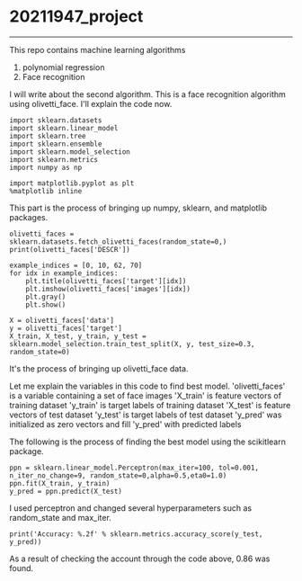 # 20211947_project
------------------
This repo contains machine learning algorithms
1. polynomial regression
2. Face recognition

I will write about the second algorithm.
This is a face recognition algorithm using olivetti_face.
I'll explain the code now.

```
import sklearn.datasets
import sklearn.linear_model
import sklearn.tree
import sklearn.ensemble
import sklearn.model_selection
import sklearn.metrics
import numpy as np

import matplotlib.pyplot as plt 
%matplotlib inline
```
This part is the process of bringing up numpy, sklearn, and matplotlib packages.

```
olivetti_faces = sklearn.datasets.fetch_olivetti_faces(random_state=0,)
print(olivetti_faces['DESCR'])

example_indices = [0, 10, 62, 70]
for idx in example_indices:
    plt.title(olivetti_faces['target'][idx])
    plt.imshow(olivetti_faces['images'][idx])
    plt.gray()
    plt.show()
    
X = olivetti_faces['data']
y = olivetti_faces['target']
X_train, X_test, y_train, y_test = sklearn.model_selection.train_test_split(X, y, test_size=0.3, random_state=0)
```
It's the process of bringing up olivetti_face data.

Let me explain the variables in this code to find best model.
'olivetti_faces' is a variable containing a set of face images
'X_train' is feature vectors of training dataset
'y_train' is target labels of training dataset
'X_test' is feature vectors of test dataset
'y_test' is target labels of test dataset
'y_pred' was initialized as zero vectors and fill 'y_pred' with predicted labels

The following is the process of finding the best model using the scikitlearn package.
```
ppn = sklearn.linear_model.Perceptron(max_iter=100, tol=0.001, n_iter_no_change=9, random_state=0,alpha=0.5,eta0=1.0)
ppn.fit(X_train, y_train)
y_pred = ppn.predict(X_test)
```
I used perceptron and changed several hyperparameters such as random_state and max_iter.

```
print('Accuracy: %.2f' % sklearn.metrics.accuracy_score(y_test, y_pred))
```
As a result of checking the account through the code above, 0.86 was found.
